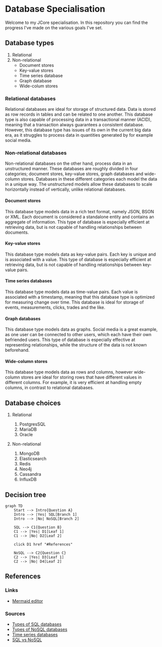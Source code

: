 # Database Specialisation
Welcome to my JCore specialisation. In this repository you can find the progress I've made on the various goals I've 
set.

## Database types
1. Relational
2. Non-relational
   * Document stores
   * Key-value stores
   * Time series database
   * Graph database
   * Wide-colum stores

### Relational databases
Relational databases are ideal for storage of structured data. Data is stored as row records in tables and can be 
related to one another. This database type is also capable of processing data in a transactional manner (ACID), 
meaning that a transaction always guarantees a consistent database. However, this database type has issues of its own in 
the current big data era, as it struggles to process data in quantities generated by for example social media.

### Non-relational databases
Non-relational databases on the other hand, process data in an unstructured manner. These databases are roughly divided 
in four categories; document stores, key-value stores, graph databases and wide-column stores. Databases in these
different categories each model the data in a unique way. The unstructured models allow these databases to scale 
horizontally instead of vertically, unlike relational databases.

#### Document stores
This database type models data in a rich text format, namely JSON, BSON or XML. Each document is considered a standalone 
entity and contains an aggregate of information. This type of database is especially efficient at retrieving data, but 
is not capable of handling relationships between documents.

#### Key-value stores
This database type models data as key-value pairs. Each key is unique and is associated with a value. This type of
database is especially efficient at retrieving data, but is not capable of handling relationships between key-value 
pairs.

#### Time series databases
This database type models data as time-value pairs. Each value is associated with a timestamp, meaning that this
database type is optimized for measuring change over time. This database is ideal for storage of events, measurements,
clicks, trades and the like. 

#### Graph databases
This database type models data as graphs. Social media is a great example, as one user can be connected to other users, 
which each have their own befriended users. This type of database is especially effective at representing relationships, 
while the structure of the data is not known beforehand.

#### Wide-column stores
This database type models data as rows and columns, however wide-column stores are ideal for storing rows that have
different values in different columns. For example, it is very efficient at handling empty columns, in contrast to 
relational databases.

## Database choices
1. Relational 
   1. PostgresSQL 
   2. MariaDB 
   3. Oracle

2. Non-relational
   1. MongoDB
   2. Elasticsearch
   3. Redis
   4. Neo4j
   5. Cassandra
   6. InfluxDB

## Decision tree
```mermaid
graph TD
    Start --> Intro{Question A}
    Intro --> |Yes| SQL[Branch 1]
    Intro --> |No| NoSQL[Branch 2]
    
    SQL --> C1{Question B}
    C1 --> |Yes| D1[Leaf 1]
    C1 --> |No| D2[Leaf 2]
   
    click D1 href "#References"
   
    NoSQL --> C2{Question C}
    C2 --> |Yes| D3[Leaf 1]
    C2 --> |No| D4[Leaf 2]
```

## References
### Links
- [Mermaid editor](https://mermaid.live)

### Sources
- [Types of SQL databases](https://www.altexsoft.com/blog/business/comparing-database-management-systems-mysql-postgresql-mssql-server-mongodb-elasticsearch-and-others/)
- [Types of NoSQL databases](https://www.mongodb.com/scale/types-of-nosql-databases)
- [Time series databases](https://www.influxdata.com/time-series-database/)
- [SQL vs NoSQL](https://www.keboola.com/blog/relational-vs-non-relational-database-when-to-use-one-instead-of-the-other)
